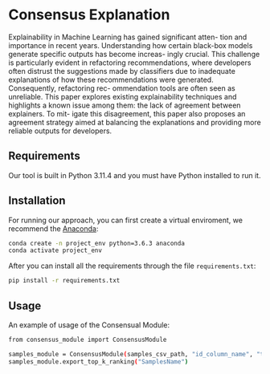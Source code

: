 # Consensus Explanation

Explainability in Machine Learning has gained significant atten-
tion and importance in recent years. Understanding how certain
black-box models generate specific outputs has become increas-
ingly crucial. This challenge is particularly evident in refactoring
recommendations, where developers often distrust the suggestions
made by classifiers due to inadequate explanations of how these
recommendations were generated. Consequently, refactoring rec-
ommendation tools are often seen as unreliable. This paper explores
existing explainability techniques and highlights a known issue
among them: the lack of agreement between explainers. To mit-
igate this disagreement, this paper also proposes an agreement
strategy aimed at balancing the explanations and providing more
reliable outputs for developers.

## Requirements

Our tool is built in Python 3.11.4 and you must have Python installed to run it.

## Installation

For running our approach, you can first create a virtual enviroment, we recommend the [Anaconda](https://www.anaconda.com/):

```sh
conda create -n project_env python=3.6.3 anaconda
conda activate project_env
```

After you can install all the requirements through the file `requirements.txt`:

```sh
pip install -r requirements.txt
```

## Usage

An example of usage of the Consensual Module:

```sh
from consensus_module import ConsensusModule

samples_module = ConsensusModule(samples_csv_path, "id_column_name", "target_column_name")
samples_module.export_top_k_ranking("SamplesName")
```